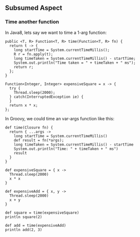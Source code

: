 ## Subsumed Aspect

### Time another function
In Java8, lets say we want to time a 1-arg function:
```
public <T, R> Function<T, R> time(Function<T, R> fn) {
  return t -> {
    long startTime = System.currentTimeMillis();
    R r = fn.apply(t);
    long timeTaken = System.currentTimeMillis() - startTime;
    System.out.println("Time taken = " + timeTaken + " ms");
    return r;
  };
}

Function<Integer, Integer> expensiveSquare = x -> {
  try {
    Thread.sleep(2000);
  } catch(InterruptedException ie) {
  }
  return x * x;
};
```

In Groovy, we could time an var-args function like this:

```
def time(Closure fn) {
  return { ...args ->
    long startTime = System.currentTimeMillis()
    def result = fn(*args);
    long timeTaken = System.currentTimeMillis() - startTime
    System.out.println("Time: " + timeTaken + " ms")
    result
  }
}

def expensiveSquare = { x -> 
  Thread.sleep(2000)
  x * x
}

def expensiveAdd = { x, y ->
  Thread.sleep(2000)
  x + y
}

def square = time(expensiveSquare)
println square(2)

def add = time(expensiveAdd)
println add(2, 3)
```

